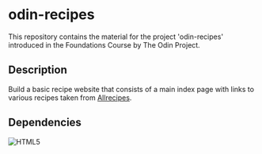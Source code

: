 # odin-recipes

This repository contains the material for the project 'odin-recipes' introduced in the Foundations Course by The Odin Project.

## Description

Build a basic recipe website that consists of a main index page with links to various recipes taken from [Allrecipes](https://www.allrecipes.com/).

## Dependencies 

![HTML5](https://img.shields.io/badge/HTML5-E34F26?style=for-the-badge&logo=html5&logoColor=white)